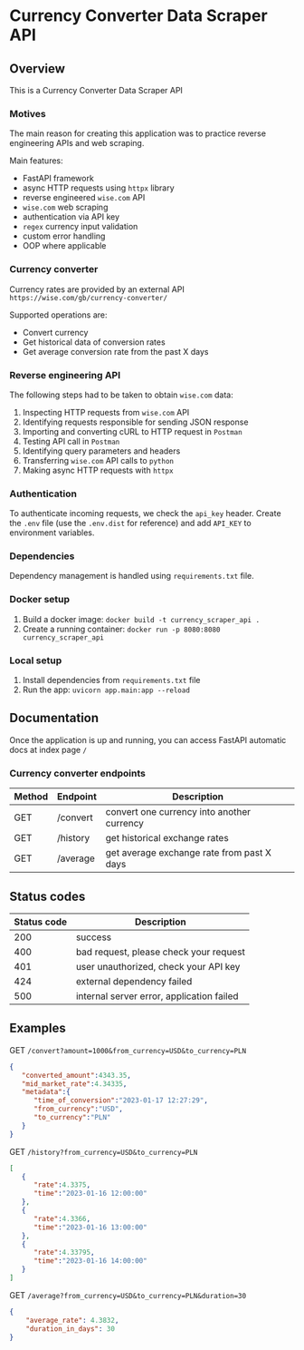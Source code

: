 # Currency Converter Data Scraper API

## Overview
This is a Currency Converter Data Scraper API

### Motives
The main reason for creating this application was to practice 
reverse engineering APIs and web scraping.

Main features:
- FastAPI framework
- async HTTP requests using `httpx` library
- reverse engineered `wise.com` API
- `wise.com` web scraping
- authentication via API key
- `regex` currency input validation
- custom error handling
- OOP where applicable

### Currency converter
Currency rates are provided by an external API `https://wise.com/gb/currency-converter/`

Supported operations are:
- Convert currency
- Get historical data of conversion rates
- Get average conversion rate from the past X days

### Reverse engineering API
The following steps had to be taken to obtain `wise.com` data:

1. Inspecting HTTP requests from `wise.com` API
2. Identifying requests responsible for sending JSON response
3. Importing and converting cURL to HTTP request in `Postman`
4. Testing API call in `Postman`
5. Identifying query parameters and headers
6. Transferring `wise.com` API calls to `python`
7. Making async HTTP requests with `httpx`

### Authentication
To authenticate incoming requests, we check the `api_key` header.
Create the `.env` file (use the `.env.dist` for reference) 
and add `API_KEY` to environment variables.

### Dependencies
Dependency management is handled using `requirements.txt` file. 

### Docker setup

1. Build a docker image: `docker build -t currency_scraper_api .`
2. Create a running container: `docker run -p 8080:8080 currency_scraper_api`

### Local setup

1. Install dependencies from `requirements.txt` file
2. Run the app: `uvicorn app.main:app --reload`

## Documentation
Once the application is up and running, you can access FastAPI automatic docs 
at index page `/`

### Currency converter endpoints

| Method | Endpoint | Description                                |
|--------|----------|--------------------------------------------|
| GET    | /convert | convert one currency into another currency |       
| GET    | /history | get historical exchange rates              |
| GET    | /average | get average exchange rate from past X days |

## Status codes

| Status code | Description                               |
|-------------|-------------------------------------------|
| 200         | success                                   |
| 400         | bad request, please check your request    |
| 401         | user unauthorized, check your API key     |
| 424         | external dependency failed                |
| 500         | internal server error, application failed |

## Examples

GET `/convert?amount=1000&from_currency=USD&to_currency=PLN`
```json
{
   "converted_amount":4343.35,
   "mid_market_rate":4.34335,
   "metadata":{
      "time_of_conversion":"2023-01-17 12:27:29",
      "from_currency":"USD",
      "to_currency":"PLN"
   }
}
```
GET `/history?from_currency=USD&to_currency=PLN`
```json
[
   {
      "rate":4.3375,
      "time":"2023-01-16 12:00:00"
   },
   {
      "rate":4.3366,
      "time":"2023-01-16 13:00:00"
   },
   {
      "rate":4.33795,
      "time":"2023-01-16 14:00:00"
   }
]
```
GET `/average?from_currency=USD&to_currency=PLN&duration=30`
```json
{
	"average_rate": 4.3832,
	"duration_in_days": 30
}
```
